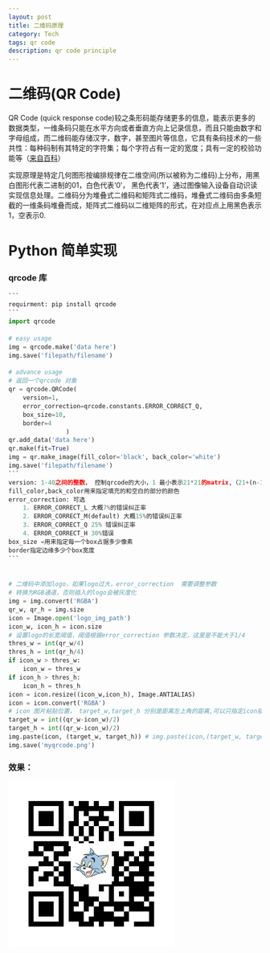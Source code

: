 ```yaml
---
layout: post
title: 二维码原理
category: Tech
tags: qr code
description: qr code principle
---
```


# 二维码(QR Code)

QR Code (quick response code)较之条形码能存储更多的信息，能表示更多的数据类型，一维条码只能在水平方向或者垂直方向上记录信息，而且只能由数字和字母组成，而二维码能存储汉字，数字，甚至图片等信息，它具有条码技术的一些共性：每种码制有其特定的字符集；每个字符占有一定的宽度；具有一定的校验功能等（[来自百科]([https://baike.baidu.com/item/%E4%BA%8C%E7%BB%B4%E7%A0%81/2385673?fr=aladdin](https://baike.baidu.com/item/二维码/2385673?fr=aladdin))）

实现原理是特定几何图形按编排规律在二维空间(所以被称为二维码)上分布，用黑白图形代表二进制的01，白色代表‘0’， 黑色代表‘1’，通过图像输入设备自动识读实现信息处理。二维码分为堆叠式二维码和矩阵式二维码，堆叠式二维码由多条短截的一维条码堆叠而成，矩阵式二维码以二维矩阵的形式，在对应点上用黑色表示1，空表示0.



# Python 简单实现

### qrcode 库

```python
​```
requirment: pip install qrcode
​```
import qrcode

# easy usage
img = qrcode.make('data here')
img.save('filepath/filename')

# advance usage
# 返回一个qrcode 对象
qr = qrcode.QRCode(
    version=1,
    error_correction=qrcode.constants.ERROR_CORRECT_Q,
    box_size=10,
    border=4
				)
qr.add_data('data here')
qr.make(fit=True)
img = qr.make_image(fill_color='black', back_color='white')
img.save('filepath/filename')
​```
version: 1-40之间的整数， 控制qrcode的大小，1 最小表示21*21的matrix,（21+(n-1)*4） 设为None时，可以在make式make(fit=True)来自动调节
fill_color,back_color用来指定填充的和空白的部分的颜色
error_correction: 可选
    1. ERROR_CORRECT_L 大概7%的错误纠正率
    2. ERROR_CORRECT_M(default) 大概15%的错误纠正率
    3. ERROR_CORRECT_Q 25% 错误纠正率
    4. ERROR_CORRECT_H 30%错误
box_size =用来指定每一个box占据多少像素
border指定边缘多少个box宽度
​```


# 二维码中添加logo，如果logo过大，error_correction  需要调整参数
# 转换为RGB通道，否则插入的logo会被灰度化
img = img.convert('RGBA') 
qr_w, qr_h = img.size
icon = Image.open('logo_img_path')
icon_w, icon_h = icon.size
# 设置logo的长宽阈值，阈值根据error_correction 参数决定，这里是不能大于1/4
thres_w = int(qr_w/4) 
thres_h = int(qr_h/4)
if icon_w > thres_w:
    icon_w = thres_w
if icon_h > thres_h:
    icon_h = thres_h
icon = icon.resize((icon_w,icon_h), Image.ANTIALIAS)
icon = icon.convert('RGBA')
# icon 图片粘贴位置， target_w,target_h 分别是距离左上角的距离,可以只指定icon插入的左上角，也可以同时指定左上和右下角，如果图片大于这个大小，会被裁剪
target_w = int((qr_w-icon_w)/2)
target_h = int((qr_w-icon_w)/2)
img.paste(icon, (target_w, target_h)) # img.paste(icon,(target_w, target_h, target_w + icon.size[0], target_h+icon + size[1])) 
img.save('myqrcode.png')


```

### 效果：

![myqrcode](https://github.com/weiqi-jiang/weiqi-jiang.github.io/blob/master/pic/myqrcode.png?raw=true)

